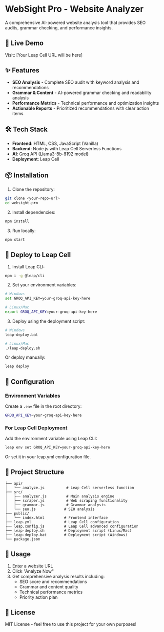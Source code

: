 # WebSight Pro - Website Analyzer

A comprehensive AI-powered website analysis tool that provides SEO audits, grammar checking, and performance insights.

## 🚀 Live Demo

Visit: [Your Leap Cell URL will be here]

## ✨ Features

- **SEO Analysis** - Complete SEO audit with keyword analysis and recommendations
- **Grammar & Content** - AI-powered grammar checking and readability analysis  
- **Performance Metrics** - Technical performance and optimization insights
- **Actionable Reports** - Prioritized recommendations with clear action items

## 🛠️ Tech Stack

- **Frontend**: HTML, CSS, JavaScript (Vanilla)
- **Backend**: Node.js with Leap Cell Serverless Functions
- **AI**: Groq API (Llama3-8b-8192 model)
- **Deployment**: Leap Cell

## 📦 Installation

1. Clone the repository:
```bash
git clone <your-repo-url>
cd websight-pro
```

2. Install dependencies:
```bash
npm install
```

3. Run locally:
```bash
npm start
```

## 🚀 Deploy to Leap Cell

1. Install Leap CLI:
```bash
npm i -g @leap/cli
```

2. Set your environment variables:
```bash
# Windows
set GROQ_API_KEY=your-groq-api-key-here

# Linux/Mac
export GROQ_API_KEY=your-groq-api-key-here
```

3. Deploy using the deployment script:
```bash
# Windows
leap-deploy.bat

# Linux/Mac
./leap-deploy.sh
```

Or deploy manually:
```bash
leap deploy
```

## 🔧 Configuration

### Environment Variables

Create a `.env` file in the root directory:

```bash
GROQ_API_KEY=your-groq-api-key-here
```

### For Leap Cell Deployment

Add the environment variable using Leap CLI:
```bash
leap env set GROQ_API_KEY=your-groq-api-key-here
```

Or set it in your leap.yml configuration file.

## 📁 Project Structure

```
├── api/
│   └── analyze.js          # Leap Cell serverless function
├── src/
│   ├── analyzer.js         # Main analysis engine
│   ├── scraper.js          # Web scraping functionality
│   ├── grammar.js          # Grammar analysis
│   └── seo.js             # SEO analysis
├── public/
│   └── index.html         # Frontend interface
├── leap.yml               # Leap Cell configuration
├── leap.config.js         # Leap Cell advanced configuration
├── leap-deploy.sh         # Deployment script (Linux/Mac)
├── leap-deploy.bat        # Deployment script (Windows)
└── package.json
```

## 🎯 Usage

1. Enter a website URL
2. Click "Analyze Now"
3. Get comprehensive analysis results including:
   - SEO score and recommendations
   - Grammar and content quality
   - Technical performance metrics
   - Priority action plan

## 📄 License

MIT License - feel free to use this project for your own purposes!